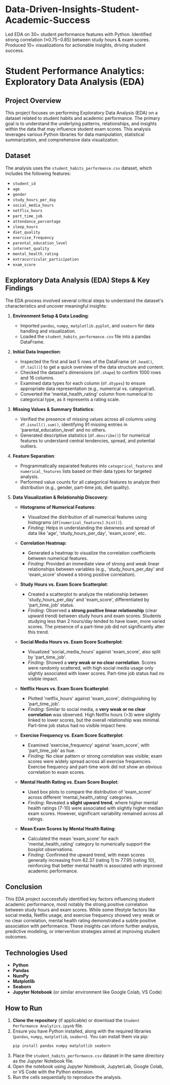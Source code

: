 # Data-Driven-Insights-Student-Academic-Success
Led EDA on 30+ student performance features with Python. Identified strong correlation (≈0.75−0.85) between study hours &amp; exam scores. Produced 10+ visualizations for actionable insights, driving student success.

# Student Performance Analytics: Exploratory Data Analysis (EDA)

## Project Overview

This project focuses on performing Exploratory Data Analysis (EDA) on a dataset related to student habits and academic performance. The primary goal is to understand the underlying patterns, relationships, and insights within the data that may influence student exam scores. This analysis leverages various Python libraries for data manipulation, statistical summarization, and comprehensive data visualization.

## Dataset

The analysis uses the `student_habits_performance.csv` dataset, which includes the following features:
* `student_id`
* `age`
* `gender`
* `study_hours_per_day`
* `social_media_hours`
* `netflix_hours`
* `part_time_job`
* `attendance_percentage`
* `sleep_hours`
* `diet_quality`
* `exercise_frequency`
* `parental_education_level`
* `internet_quality`
* `mental_health_rating`
* `extracurricular_participation`
* `exam_score`

## Exploratory Data Analysis (EDA) Steps & Key Findings

The EDA process involved several critical steps to understand the dataset's characteristics and uncover meaningful insights:

1.  **Environment Setup & Data Loading**:
    * Imported `pandas`, `numpy`, `matplotlib.pyplot`, and `seaborn` for data handling and visualization.
    * Loaded the `student_habits_performance.csv` file into a pandas DataFrame.

2.  **Initial Data Inspection**:
    * Inspected the first and last 5 rows of the DataFrame (`df.head()`, `df.tail()`) to get a quick overview of the data structure and content.
    * Checked the dataset's dimensions (`df.shape`) to confirm 1000 rows and 16 columns.
    * Examined data types for each column (`df.dtypes`) to ensure appropriate data representation (e.g., numerical vs. categorical).
    * Converted the 'mental_health_rating' column from numerical to categorical type, as it represents a rating scale.

3.  **Missing Values & Summary Statistics**:
    * Verified the presence of missing values across all columns using `df.isnull().sum()`, identifying 91 missing entries in 'parental_education_level' and no others.
    * Generated descriptive statistics (`df.describe()`) for numerical features to understand central tendencies, spread, and potential outliers.

4.  **Feature Separation**:
    * Programmatically separated features into `categorical_features` and `numerical_features` lists based on their data types for targeted analysis.
    * Performed value counts for all categorical features to analyze their distribution (e.g., gender, part-time job, diet quality).

5.  **Data Visualization & Relationship Discovery**:

    * **Histograms of Numerical Features**:
        * Visualized the distribution of all numerical features using histograms (`df[numerical_features].hist()`).
        * *Finding*: Helps in understanding the skewness and spread of data like 'age', 'study_hours_per_day', 'exam_score', etc.

    * **Correlation Heatmap**:
        * Generated a heatmap to visualize the correlation coefficients between numerical features.
        * *Finding*: Provided an immediate view of strong and weak linear relationships between variables (e.g., 'study_hours_per_day' and 'exam_score' showed a strong positive correlation).

    * **Study Hours vs. Exam Score Scatterplot**:
        * Created a scatterplot to analyze the relationship between 'study_hours_per_day' and 'exam_score', differentiated by 'part_time_job' status.
        * *Finding*: Observed a **strong positive linear relationship** (clear upward trend) between study hours and exam scores. Students studying less than 2 hours/day tended to have lower, more varied scores. The presence of a part-time job did not significantly alter this trend.

    * **Social Media Hours vs. Exam Score Scatterplot**:
        * Visualized 'social_media_hours' against 'exam_score', also split by 'part_time_job'.
        * *Finding*: Showed a **very weak or no clear correlation**. Scores were randomly scattered, with high social media usage only slightly associated with lower scores. Part-time job status had no visible impact.

    * **Netflix Hours vs. Exam Score Scatterplot**:
        * Plotted 'netflix_hours' against 'exam_score', distinguishing by 'part_time_job'.
        * *Finding*: Similar to social media, a **very weak or no clear correlation** was observed. High Netflix hours (>3) were slightly linked to lower scores, but the overall relationship was minimal. Part-time job status had no visible impact here.

    * **Exercise Frequency vs. Exam Score Scatterplot**:
        * Examined 'exercise_frequency' against 'exam_score', with 'part_time_job' as hue.
        * *Finding*: No clear pattern or strong correlation was visible; exam scores were widely spread across all exercise frequencies. Exercise frequency and part-time work did not show an obvious correlation to exam scores.

    * **Mental Health Rating vs. Exam Score Boxplot**:
        * Used box plots to compare the distribution of 'exam_score' across different 'mental_health_rating' categories.
        * *Finding*: Revealed a **slight upward trend**, where higher mental health ratings (7-10) were associated with slightly higher median exam scores. However, significant variability remained across all ratings.

    * **Mean Exam Scores by Mental Health Rating**:
        * Calculated the mean 'exam_score' for each 'mental_health_rating' category to numerically support the boxplot observations.
        * *Finding*: Confirmed the upward trend, with mean scores generally increasing from 62.37 (rating 1) to 77.95 (rating 10), reinforcing that better mental health is associated with improved academic performance.

## Conclusion

This EDA project successfully identified key factors influencing student academic performance, most notably the strong positive correlation between study hours and exam scores. While some lifestyle factors like social media, Netflix usage, and exercise frequency showed very weak or no clear correlation, mental health rating demonstrated a subtle positive association with performance. These insights can inform further analysis, predictive modeling, or intervention strategies aimed at improving student outcomes.

## Technologies Used

* **Python**
* **Pandas**
* **NumPy**
* **Matplotlib**
* **Seaborn**
* **Jupyter Notebook** (or similar environment like Google Colab, VS Code)

## How to Run

1.  **Clone the repository** (if applicable) or download the `Student Performance Analytics.ipynb` file.
2.  Ensure you have Python installed, along with the required libraries (`pandas`, `numpy`, `matplotlib`, `seaborn`). You can install them via pip:
    ```bash
    pip install pandas numpy matplotlib seaborn
    ```
3.  Place the `student_habits_performance.csv` dataset in the same directory as the Jupyter Notebook file.
4.  Open the notebook using Jupyter Notebook, JupyterLab, Google Colab, or VS Code with the Python extension.
5.  Run the cells sequentially to reproduce the analysis.
